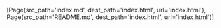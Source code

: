 [Page(src_path='index.md', dest_path='index.html', url='index.html'),
Page(src_path='README.md', dest_path='index.html', url='index.html')]
